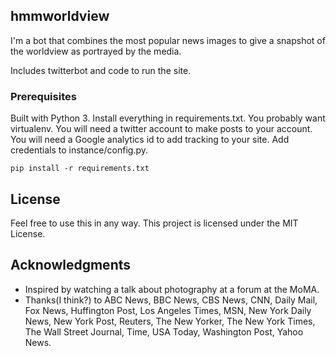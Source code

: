 ## hmmworldview

I'm a bot that combines the most popular news images to give a snapshot of the worldview as portrayed by the media.

Includes twitterbot and code to run the site.

### Prerequisites

Built with Python 3. Install everything in requirements.txt. You probably want virtualenv. You will need a twitter account to make posts to your account. You will need a Google analytics id to add tracking to your site. Add credentials to instance/config.py.

```
pip install -r requirements.txt
```

## License

Feel free to use this in any way. This project is licensed under the MIT License.

## Acknowledgments

* Inspired by watching a talk about photography at a forum at the MoMA.
* Thanks(I think?) to ABC News, BBC News, CBS News, CNN, Daily Mail, Fox News, Huffington Post, Los Angeles Times, MSN, New York Daily News, New York Post, Reuters, The New Yorker, The New York Times, The Wall Street Journal, Time, USA Today, Washington Post, Yahoo News.
